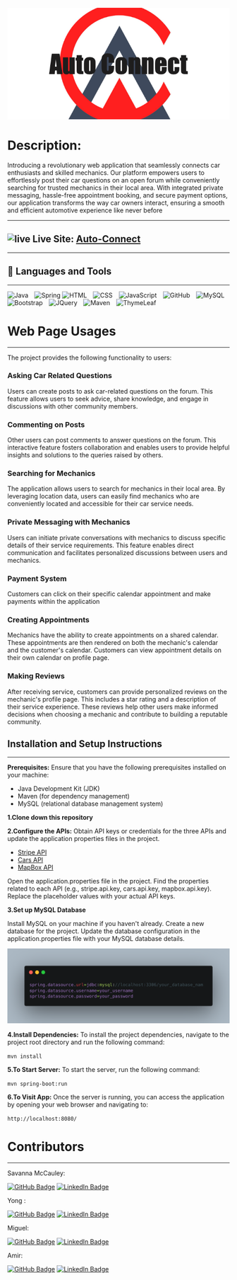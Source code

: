 <div style="text-align: center;">

![Auto_Connect.png](src/main/resources/static/img/Auto_Connect.png)
</div>

# Description:

Introducing a revolutionary web application that seamlessly connects car enthusiasts and skilled mechanics. Our platform
empowers users to effortlessly post their car questions on an open forum while conveniently searching for trusted
mechanics in their local area. With integrated private messaging, hassle-free appointment booking, and secure payment
options, our application transforms the way car owners interact, ensuring a smooth and efficient automotive experience
like never before
***


## <img alt="live" width="50px" src="https://img.icons8.com/?size=512&id=HAdDrhGGO64N&format=png"/> Live Site: [Auto-Connect](https://www.auto-connect.org)
***

## 🧰 Languages and Tools

***
<img alt="Java" width="60px" style="margin-right:10px;" src="https://cdn.jsdelivr.net/gh/devicons/devicon/icons/java/java-original.svg"/>
<img alt="Spring" width="60px " src="https://cdn.jsdelivr.net/gh/devicons/devicon/icons/spring/spring-original.svg" />
<img alt="HTML" width="60px" style="margin-right:10px;" src="https://cdn.jsdelivr.net/gh/devicons/devicon/icons/html5/html5-original-wordmark.svg" /> 
<img alt="CSS" width="60px" style="margin-right:10px;" src="https://cdn.jsdelivr.net/gh/devicons/devicon/icons/css3/css3-original-wordmark.svg" />
<img alt="JavaScript" width="60px" style="margin-right:10px;" src="https://cdn.jsdelivr.net/gh/devicons/devicon/icons/javascript/javascript-plain.svg" />
<img alt="GitHub" width="60px" style="margin-right:10px;" src="https://cdn.jsdelivr.net/gh/devicons/devicon/icons/github/github-original.svg" />
<img alt="MySQL" width="60px" style="margin-right:10px;" src="https://cdn.jsdelivr.net/gh/devicons/devicon/icons/mysql/mysql-original.svg" />
<img alt="Bootstrap" width="60px" style="margin-right:10px;" src="https://cdn.jsdelivr.net/gh/devicons/devicon/icons/bootstrap/bootstrap-original-wordmark.svg" />
<img alt="JQuery" width="60px" style="margin-right:10px;" src="https://cdn.jsdelivr.net/gh/devicons/devicon/icons/jquery/jquery-original-wordmark.svg" />
<img alt="Maven" width="60px" height="60" style="margin-right:10px;" src="https://i0.wp.com/blog.knoldus.com/wp-content/uploads/2021/09/maven.png?w=512&ssl=1"/>
<img alt="ThymeLeaf" width="60px" style="margin-right:10px;"src="https://www.thymeleaf.org/images/thymeleaf.png"/>


# Web Page Usages

***
The project provides the following functionality to users:

### Asking Car Related Questions

Users can create posts to ask car-related questions on the forum. This feature allows users to seek advice, share
knowledge, and engage in discussions with other community members.

### Commenting on Posts

Other users can post comments to answer questions on the forum. This interactive feature fosters collaboration and
enables users to provide helpful insights and solutions to the queries raised by others.

### Searching for Mechanics

The application allows users to search for mechanics in their local area. By leveraging location data, users can easily
find mechanics who are conveniently located and accessible for their car service needs.

### Private Messaging with Mechanics

Users can initiate private conversations with mechanics to discuss specific details of their service requirements. This
feature enables direct communication and facilitates personalized discussions between users and mechanics.

### Payment System

Customers can click on their specific calendar appointment and make payments within the application

### Creating Appointments

Mechanics have the ability to create appointments on a shared calendar. These appointments are then rendered on both the
mechanic's calendar and the customer's calendar. Customers can view appointment details on their own calendar on profile
page.

### Making Reviews

After receiving service, customers can provide personalized reviews on the mechanic's profile page. This includes a star
rating and a description of their service experience. These reviews help other users make informed decisions when
choosing a mechanic and contribute to building a reputable community.

## Installation and Setup Instructions

***

<strong>Prerequisites:</strong> Ensure that you have the following prerequisites installed on your machine:

* Java Development Kit (JDK)
* Maven (for dependency management)
* MySQL (relational database management system)

**1.Clone down this repository**

**2.Configure the APIs:** Obtain API keys or credentials for the three APIs and update the application properties files in
the project.

* [Stripe API](https://stripe.com/docs/keys)
* [Cars API](https://rapidapi.com/principalapis/api/car-data/pricing/)
* [MapBox API](https://www.mapbox.com/)

Open the application.properties file in the project.
Find the properties related to each API (e.g., stripe.api.key, cars.api.key, mapbox.api.key).
Replace the placeholder values with your actual API keys.

**3.Set up MySQL Database**

Install MySQL on your machine if you haven't already.
Create a new database for the project.
Update the database configuration in the application.properties file with your MySQL database details.

![carbon.png](src/main/resources/static/img/carbon.png)

**4.Install Dependencies:**
To install the project dependencies, navigate to the project root directory and run the following command:

`mvn install`

**5.To Start Server:**
To start the server, run the following command:

`mvn spring-boot:run`

**6.To Visit App:**
Once the server is running, you can access the application by opening your web browser and navigating to:

`http://localhost:8080/`


# Contributors

***
Savanna McCauley:

[![GitHub Badge](https://img.shields.io/badge/GitHub-100000?style=for-the-badge&logo=github&logoColor=white)](https://github.com/savannamccauley)  [![LinkedIn Badge](https://img.shields.io/badge/LinkedIn-0077B5?style=for-the-badge&logo=linkedin&logoColor=white)](https://www.linkedin.com/in/savanna-mccauley/)

Yong :

[![GitHub Badge](https://img.shields.io/badge/GitHub-100000?style=for-the-badge&logo=github&logoColor=white)](https://github.com/yong197578)  [![LinkedIn Badge](https://img.shields.io/badge/LinkedIn-0077B5?style=for-the-badge&logo=linkedin&logoColor=white)](https://www.linkedin.com/in/yong-s-choi/)

Miguel:

[![GitHub Badge](https://img.shields.io/badge/GitHub-100000?style=for-the-badge&logo=github&logoColor=white)](https://github.com/MiguelG87)  [![LinkedIn Badge](https://img.shields.io/badge/LinkedIn-0077B5?style=for-the-badge&logo=linkedin&logoColor=white)](https://www.linkedin.com/in/miguel-gutierrez-/)

Amir:

[![GitHub Badge](https://img.shields.io/badge/GitHub-100000?style=for-the-badge&logo=github&logoColor=white)](https://github.com/amir97353)  [![LinkedIn Badge](https://img.shields.io/badge/LinkedIn-0077B5?style=for-the-badge&logo=linkedin&logoColor=white)](https://www.linkedin.com/in/amir-saunders/)






